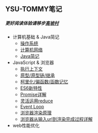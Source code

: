 ## YSU-TOMMY笔记
##### 更好阅读体验请移步[高坡村](https://ysutommy.github.io/docspage)
- 计算机基础 & Java简记
  - [操作系统](docs/a-1-操作系统.md)
  - [计算机网络](docs/a-2-计算机网络.md)
  - [Java简记](docs/a-3-Java简记.md)
- JavaScript & 浏览器
  - [执行上下文](docs/c-1-执行上下文.md)
  - [原型/原型链/继承](docs/c-2-原型-原型链-继承.md)
  - [柯里化/偏函数/函数记忆](docs/c-4-柯里化-偏函数-函数记忆.md)
  - [ES6新特性](docs/c-5-ES6新特性.md)
  - [Promise详解](docs/c-6-Promise源码剖析.md)
  - [灵活运用reduce](docs/c-7-灵活运用reduce.md)
  - [Event Loop](docs/c-4-EventLoop.md)
  - [浏览器渲染原理](docs/c-2-浏览器渲染原理.md)
  - [浏览器从输入url到渲染完成过程详解](docs/c-4-浏览器从输入url到渲染完成过程详解.md)
- web性能优化
